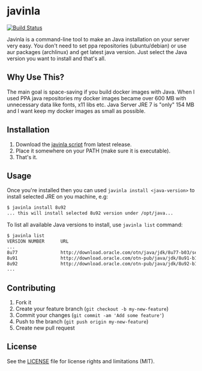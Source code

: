 # javinla

[![Build Status](https://travis-ci.org/nerro/javinla.svg?branch=master)](https://travis-ci.org/nerro/javinla)

Javinla is a command-line tool to make an Java installation on your server very
easy. You don't need to set ppa repositories (ubuntu/debian) or use aur packages
(archlinux) and get latest java version. Just select the Java version you want
to install and that's all.


## Why Use This?

The main goal is space-saving if you build docker images with Java. When I used
PPA java repositories my docker images became over 600 MB with unnecessary data
like fonts, x11 libs etc. Java Server JRE 7 is "only" 154 MB and I want keep my
docker images as small as possible.


## Installation

1. Download the [javinla script](https://github.com/nerro/javinla/releases/download/v0.2.0/javinla.sh) from latest release.
2. Place it somewhere on your PATH (make sure it is executable).
3. That's it.


## Usage

Once you're installed then you can used `javinla install <java-version>` to
install selected JRE on you machine, e.g:

```bash
$ javinla install 8u92
... this will install selected 8u92 version under /opt/java...
```

To list all available Java versions to install, use `javinla list` command:

```bash
$ javinla list
VERSION NUMBER      URL
...
8u77                http://download.oracle.com/otn/java/jdk/8u77-b03/server-jre-8u77-linux-x64.tar.gz
8u91                http://download.oracle.com/otn-pub/java/jdk/8u91-b14/server-jre-8u91-linux-x64.tar.gz
8u92                http://download.oracle.com/otn-pub/java/jdk/8u92-b14/server-jre-8u92-linux-x64.tar.gz
...
```

## Contributing

1. Fork it
2. Create your feature branch (`git checkout -b my-new-feature`)
3. Commit your changes (`git commit -am 'Add some feature'`)
4. Push to the branch (`git push origin my-new-feature`)
5. Create new pull request


## License

See the [LICENSE](LICENSE) file for license rights and limitations (MIT).
